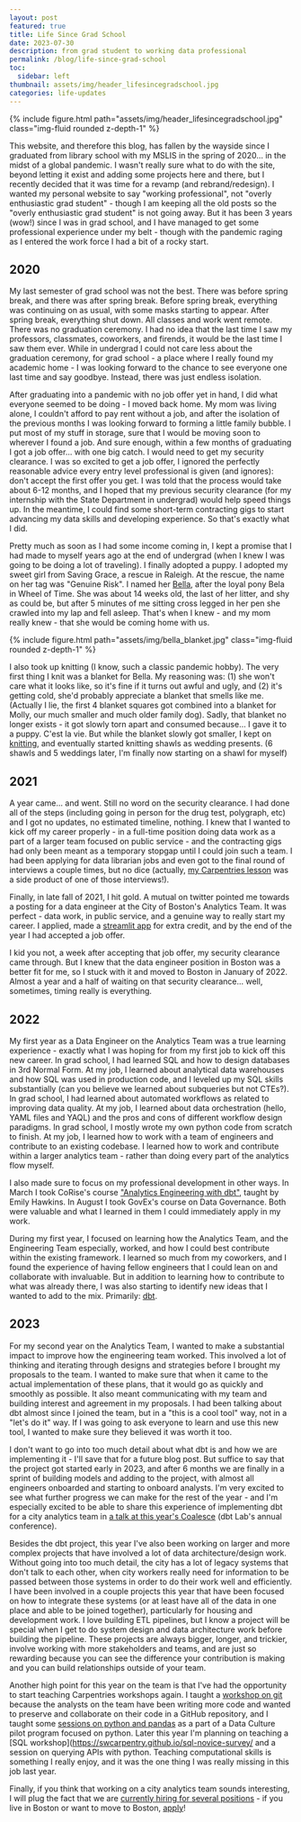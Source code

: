 ```yaml
---
layout: post
featured: true
title: Life Since Grad School
date: 2023-07-30
description: from grad student to working data professional
permalink: /blog/life-since-grad-school
toc:
  sidebar: left
thumbnail: assets/img/header_lifesincegradschool.jpg
categories: life-updates
---
```

{% include figure.html path="assets/img/header_lifesincegradschool.jpg" class="img-fluid rounded z-depth-1" %}

This website, and therefore this blog, has fallen by the wayside since I graduated from library school with my MSLIS in the spring of 2020... in the midst of a global pandemic. I wasn't really sure what to do with the site, beyond letting it exist and adding some projects here and there, but I recently decided that it was time for a revamp (and rebrand/redesign). I wanted my personal website to say "working professional", not "overly enthusiastic grad student" - though I am keeping all the old posts so the "overly enthusiastic grad student" is not going away. But it has been 3 years (wow!) since I was in grad school, and I have managed to get some professional experience under my belt - though with the pandemic raging as I entered the work force I had a bit of a rocky start.

## 2020

My last semester of grad school was not the best. There was before spring break, and there was after spring break. Before spring break, everything was continuing on as usual, with some masks starting to appear. After spring break, everything shut down. All classes and work went remote. There was no graduation ceremony. I had no idea that the last time I saw my professors, classmates, coworkers, and firends, it would be the last time I saw them ever. While in undergrad I could not care less about the graduation ceremony, for grad school - a place where I really found my academic home - I was looking forward to the chance to see everyone one last time and say goodbye. Instead, there was just endless isolation.

After graduating into a pandemic with no job offer yet in hand, I did what everyone seemed to be doing - I moved back home. My mom was living alone, I couldn't afford to pay rent without a job, and after the isolation of the previous months I was looking forward to forming a little family bubble. I put most of my stuff in storage, sure that I would be moving soon to wherever I found a job. And sure enough, within a few months of graduating I got a job offer... with one big catch. I would need to get my security clearance. I was so excited to get a job offer, I ignored the perfectly reasonable advice every entry level professional is given (and ignores): don't accept the first offer you get. I was told that the process would take about 6-12 months, and I hoped that my previous security clearance (for my internship with the State Department in undergrad) would help speed things up. In the meantime, I could find some short-term contracting gigs to start advancing my data skills and developing experience. So that's exactly what I did.

Pretty much as soon as I had some income coming in, I kept a promise that I had made to myself years ago at the end of undergrad (when I knew I was going to be doing a lot of traveling). I finally adopted a puppy. I adopted my sweet girl from Saving Grace, a rescue in Raleigh. At the rescue, the name on her tag was "Genuine Risk". I named her [Bella](/bella/), after the loyal pony Bela in Wheel of Time. She was about 14 weeks old, the last of her litter, and shy as could be, but after 5 minutes of me sitting cross legged in her pen she crawled into my lap and fell asleep. That's when I knew - and my mom really knew - that she would be coming home with us.

{% include figure.html path="assets/img/bella_blanket.jpg" class="img-fluid rounded z-depth-1" %}

I also took up knitting (I know, such a classic pandemic hobby). The very first thing I knit was a blanket for Bella. My reasoning was: (1) she won't care what it looks like, so it's fine if it turns out awful and ugly, and (2) it's getting cold, she'd probably appreciate a blanket that smells like me. (Actually I lie, the first 4 blanket squares got combined into a blanket for Molly, our much smaller and much older family dog). Sadly, that blanket no longer exists - it got slowly torn apart and consumed because... I gave it to a puppy. C'est la vie. But while the blanket slowly got smaller, I kept on [knitting](/knitting/), and eventually started knitting shawls as wedding presents. (6 shawls and 5 weddings later, I'm finally now starting on a shawl for myself)

## 2021

A year came... and went. Still no word on the security clearance. I had done all of the steps (including going in person for the drug test, polygraph, etc) and I got no updates, no estimated timeline, nothing. I knew that I wanted to kick off my career properly - in a full-time position doing data work as a part of a larger team focused on public service - and the contracting gigs had only been meant as a temporary stopgap until I could join such a team. I had been applying for data librarian jobs and even got to the final round of interviews a couple times, but no dice (actually, [my Carpentries lesson](/projects/carpentries-dataviz-workshop) was a side product of one of those interviews!).

Finally, in late fall of 2021, I hit gold. A mutual on twitter pointed me towards a posting for a data engineer at the City of Boston's Analytics Team. It was perfect - data work, in public service, and a genuine way to really start my career. I applied, made a [streamlit app](/projects/streamlit-apps) for extra credit, and by the end of the year I had accepted a job offer.

I kid you not, a week after accepting that job offer, my security clearance came through. But I knew that the data engineer position in Boston was a better fit for me, so I stuck with it and moved to Boston in January of 2022. Almost a year and a half of waiting on that security clearance... well, sometimes, timing really is everything. 

## 2022

My first year as a Data Engineer on the Analytics Team was a true learning experience - exactly what I was hoping for from my first job to kick off this new career. In grad school, I had learned SQL and how to design databases in 3rd Normal Form. At my job, I learned about analytical data warehouses and how SQL was used in production code, and I leveled up my SQL skills substantially (can you believe we learned about subqueries but not CTEs?). In grad school, I had learned about automated workflows as related to improving data quality. At my job, I learned about data orchestration (hello, YAML files and YAQL) and the pros and cons of different workflow design paradigms. In grad school, I mostly wrote my own python code from scratch to finish. At my job, I learned how to work with a team of engineers and contribute to an existing codebase. I learned how to work and contribute within a larger analytics team - rather than doing every part of the analytics flow myself.

I also made sure to focus on my professional development in other ways. In March I took CoRise's course ["Analytics Engineering with dbt"](https://corise.com/course/analytics-engineering-with-dbt), taught by Emily Hawkins. In August I took GovEx's course on Data Governance. Both were valuable and what I learned in them I could immediately apply in my work.

During my first year, I focused on learning how the Analytics Team, and the Engineering Team especially, worked, and how I could best contribute within the existing framework. I learned so much from my coworkers, and I found the experience of having fellow engineers that I could lean on and collaborate with invaluable. But in addition to learning how to contribute to what was already there, I was also starting to identify new ideas that I wanted to add to the mix. Primarily: [dbt](https://docs.getdbt.com/docs/introduction).

## 2023

For my second year on the Analytics Team, I wanted to make a substantial impact to improve how the engineering team worked. This involved a lot of thinking and iterating through designs and strategies before I brought my proposals to the team. I wanted to make sure that when it came to the actual implementation of these plans, that it would go as quickly and smoothly as possible. It also meant communicating with my team and building interest and agreement in my proposals. I had been talking about dbt almost since I joined the team, but in a "this is a cool tool" way, not in a "let's do it" way. If I was going to ask everyone to learn and use this new tool, I wanted to make sure they believed it was worth it too.

I don't want to go into too much detail about what dbt is and how we are implementing it - I'll save that for a future blog post. But suffice to say that the project got started early in 2023, and after 6 months we are finally in a sprint of building models and adding to the project, with almost all engineers onboarded and starting to onboard analysts. I'm very excited to see what further progress we can make for the rest of the year - and I'm especially excited to be able to share this experience of implementing dbt for a city analytics team in [a talk at this year's Coalesce](https://coalesce.getdbt.com/agenda/from-coast-to-coast-implementing-dbt-in-the-public-sector) (dbt Lab's annual conference).

Besides the dbt project, this year I've also been working on larger and more complex projects that have involved a lot of data architecture/design work. Without going into too much detail, the city has a lot of legacy systems that don't talk to each other, when city workers really need for information to be passed between those systems in order to do their work well and efficiently. I have been involved in a couple projects this year that have been focused on how to integrate these systems (or at least have all of the data in one place and able to be joined together), particularly for housing and development work. I love building ETL pipelines, but I know a project will be special when I get to do system design and data architecture work before building the pipeline. These projects are always bigger, longer, and trickier, involve working with more stakeholders and teams, and are just so rewarding because you can see the difference your contribution is making and you can build relationships outside of your team.

Another high point for this year on the team is that I've had the opportunity to start teaching Carpentries workshops again. I taught a [workshop on git](https://carpentries-incubator.github.io/git-novice-branch-pr/) because the analysts on the team have been writing more code and wanted to preserve and collaborate on their code in a GitHub repository, and I taught some [sessions on python and pandas](https://swcarpentry.github.io/python-novice-gapminder/07-reading-tabular.html) as a part of a Data Culture pilot program focused on python. Later this year I'm planning on teaching a [SQL workshop](https://swcarpentry.github.io/sql-novice-survey/ and a session on querying APIs with python. Teaching computational skills is something I really enjoy, and it was the one thing I was really missing in this job last year.

Finally, if you think that working on a city analytics team sounds interesting, I will plug the fact that we are [currently hiring for several positions](https://www.boston.gov/news/join-city-bostons-department-innovation-and-technology) - if you live in Boston or want to move to Boston, [apply](https://www.boston.gov/career-center)!